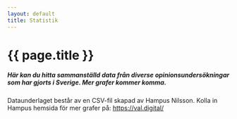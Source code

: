 ```yaml
---
layout: default
title: Statistik
---
```

<script src="https://d3js.org/d3.v4.min.js"></script>
<script src="https://cdnjs.cloudflare.com/ajax/libs/Chart.js/2.7.1/Chart.min.js"></script>
<script src="https://cdnjs.cloudflare.com/ajax/libs/chartjs-plugin-annotation/0.5.7/chartjs-plugin-annotation.min.js"></script>


<div id="content">
    <div class="container">
        <h1 class="font-weight-light text-center">{{ page.title }}</h1>
        <h5 class="text-center font-weight-light">Här kan du hitta sammanställd data från diverse opinionsundersökningar som har gjorts i Sverige. Mer grafer kommer komma.</h5>
    </div>
    <div class="container">
        <canvas id="myChart" width="800" height="400"></canvas>
        <script>
                function average(data){
                    var myData = [];
                    year = data[0]["PublYearMonth"].slice(0,4);
                    switch(data[0]["PublYearMonth"].slice(5)){
                    case "jan": var month = "Januari";
                            break;
                    case "feb": var month = "Februari";
                            break;
                    case "mar": var month = "Mars";
                            break;
                    case "apr": var month = "April";
                            break;
                    case "maj": var month = "Maj";
                            break;
                    case "jun": var month = "Juni";
                            break;
                    case "jul": var month = "Juli";
                            break;
                    case "aug": var month = "Augusti";
                            break;
                    case "sep": var month = "September";
                            break;
                    case "okt": var month = "Oktober";
                            break;
                    case "nov": var month = "November";
                            break;
                    case "dec": var month = "December";
                            break;
                    }
                    for(var i = 0; i < 8;i++){
                        myData[i]=0;
                    }
                    for(var i = 0; i<data.length;i++){
                        myData[0] += parseFloat(data[i].S);
                        myData[1] += parseFloat(data[i].V);
                        myData[2] += parseFloat(data[i].MP);
                        myData[3] += parseFloat(data[i].SD);
                        myData[4] += parseFloat(data[i].M);
                        myData[5] += parseFloat(data[i].L);
                        myData[6] += parseFloat(data[i].C);
                        myData[7] += parseFloat(data[i].KD);
                    }
                    blocks(myData, year, month);
                    for(var i = 0; i <8;i++){
                        myData[i]= (myData[i]/(data.length)).toFixed(1);
                    }
                    var canvas = document.getElementById("myChart");
                    var ctx = document.getElementById("myChart").getContext("2d");
                    var myChart = new Chart(ctx,{
                        type: 'bar',
                        data:{
                            labels: ["S","V","MP","SD","M","L","C","KD"],
                            datasets: 
                            [
                                {
                                    label: "Medelvärde",
                                    backgroundColor: ["#C0392B", "#CF000F","#26A65B","#F4D03F","#3A539B","#5C97BF","#1E824C","#22A7F0"],
                                    data: myData
                                }
                            ]
                        },
                        options:{
                            responsive: true,
                            maintainAspectRatio: false,
                            legend: {
                                display: false
                            },
                            tooltips:{
                                callbacks:{
                                    afterLabel: function(tooltipItem, dat){
                                        var values = [];
                                        for(var i = 0;i<data.length;i++){
                                            values.push(data[i].Company +": "+data[i][tooltipItem.xLabel]);
                                        }
                                        return values;
                                    }    
                                }
                            },
                            title: {
                                display: true,
                                text: 'Nuvarande opinionssiffor - ' + month + " " + year,
                                fontSize: 20
                            },
                            scales:{
                                yAxes:[
                                    {
                                        ticks: {
                                            callback: function(label){
                                                return label + "%";
                                            }
                                        }
                                    }
                                ]
                            },
                            annotation: {
                                annotations: [{
                                    type: 'line',
                                    mode: 'horizontal',
                                    scaleID: 'y-axis-0',
                                    value: '4',
                                    borderColor: 'black',
                                    borderWidth: 2,
                                    label:{
                                        fontSize: 9,
                                        enabled: true,
                                        content: "4%-spärren"
                                    }
                                }]
                            }
                        }
                    });
                }
        </script>
    </div>
    <div class="container">
        <canvas id="pastChart" style="position: relative; height:50vh; width:80vw"></canvas>
        <script>
            function past(data){
                var pastData = [];
                var dateLabels = [];
                const sums = new Object;
                sums.S = [];
                sums.V = [];
                sums.MP = [];
                sums.M = [];
                sums.L = [];
                sums.C = [];
                sums.KD = [];
                sums.SD = [];
                sums.count = [];
                for(var i = data.length-1; i>=0;i--){
                    var from = new Date(data[i]["collectPeriodFrom"]);
                    var to = new Date(data[i]["collectPeriodTo"]);
                    var avg = new Date((to.getTime() + from.getTime()) / 2);
                    if(data[i]["Company"] != "United Minds"){
                        var currp = avg.toISOString().slice(0,7);
                        for(var prop in sums){
                            if(!sums[prop][currp] && prop != "count"){
                                sums[prop][currp] = parseFloat(data[i][prop]);
                            }
                            else if(prop != "count"){
                                sums[prop][currp] += parseFloat(data[i][prop]);
                            }
                        }
                        if(!sums["count"][currp]){
                            sums["count"][currp] = 1;
                            dateLabels.push(currp);
                        }
                        else
                            sums["count"][currp]++;
                    }
                }
                for(var i = 0; i < dateLabels.length;i++){
                    for(var prop in sums){
                        if(prop != "count")
                            sums[prop][dateLabels[i]] = (sums[prop][dateLabels[i]] / sums.count[dateLabels[i]]).toFixed(1);
                    }
                }
                var ctx = document.getElementById("pastChart").getContext("2d");
                var myChart = new Chart(ctx,{
                    type: 'line',
                    data:{
                        labels: dateLabels,
                        datasets:
                        [
                            {
                                label: "S",
                                borderColor: "#C0392B",
                                data: Object.values(sums.S)
                            },
                            {
                                label: "V",
                                borderColor: "#CF000F",
                                data: Object.values(sums.V)
                            },
                            {
                                label: "MP",
                                borderColor: "#26A65B",
                                data: Object.values(sums.MP)
                            },
                            {
                                label: "M",
                                borderColor: "#3A539B",
                                data: Object.values(sums.M)
                            },
                            {
                                label: "L",
                                borderColor: "#5C97BF",
                                data: Object.values(sums.L)
                            },
                            {
                                label: "C",
                                borderColor: "#1E824C",
                                data: Object.values(sums.C)
                            },
                            {
                                label: "KD",
                                borderColor: "#22A7F0",
                                data: Object.values(sums.KD)
                            },
                            {
                                label: "SD",
                                borderColor: "#F4D03F",
                                data: Object.values(sums.SD)
                            }
                        ]
                    },
                    options: {
                        elements:{
                            point:{
                                radius: 0
                            },
                            line:{
                                borderWidth: 1,
                                fill: false
                            }
                        },
                        responsive: true,
                        maintainAspectRatio: false,
                        title:{
                            display: true,
                            text: "Medelvärde över tid, från 4 år sen till idag",
                            fontSize: 20
                        },
                        tooltips:{
                            mode: 'index',
                            intersect: false
                        },
                        hover:{
                            mode: 'nearest',
                            intersect: true
                        },
                        scales:{
                            yAxes:[
                                {
                                    ticks: {
                                        callback: function(label){
                                            return label + "%";
                                        }
                                    }
                                }
                            ]
                        }
                    }
                });
            }
        </script>
    </div>
    <div class="container d-flex justify-content-center">
        <canvas id="blockChart" height="200" width="400"></canvas>
        <script>
            function blocks(data, year, month){
                var blocks = [];
                blocks[0] = (data[0] + data[1] + data[2]).toFixed(1);
                blocks[1] = data[3].toFixed(1);
                blocks[2] = (data[4] + data[5] + data[6] + data[7]).toFixed(1);
                var ctx = document.getElementById("blockChart").getContext("2d");
                var myChart = new Chart(ctx,{
                    type: 'doughnut',
                    data:{
                        datasets:
                        [{
                            label: "Medelvärde",
                            labels: ["S","V","MP","SD","M","L","C","KD"],
                            backgroundColor: ["#C0392B", "#CF000F","#26A65B","#F4D03F","#3A539B","#5C97BF","#1E824C","#22A7F0"],
                            data: data
                        },{
                            label: "Blocken",
                            labels: ["Vänsterblocket","Sverigedemokraterna","Borgliga blocket"],
                            backgroundColor: ["#c23616","#F4D03F","#1B9CFC"],
                            data: blocks
                            }
                        ]
                    },
                    options: {
                        rotation: 1 * Math.PI,
                        circumference: 1 * Math.PI,
                        responsive: false,
                        maintainAspectRatio: true,
                        title:{
                            display: true,
                            fontSize: 20,
                            text: 'Nuvarande blockskillnad - ' + month + " " + year
                        },
                        tooltips: {
                            callbacks: {
                                label: function(tooltipItem, data) {
                                    var dataset = data.datasets[tooltipItem.datasetIndex];
                                    var index = tooltipItem.index;
                                    return dataset.labels[index] + ': ' + dataset.data[index];
                                }
                            }
                        }
                    }
                });
            }
        </script>
    </div>
    <div class="container text-center col-md-8 offset-md-2 mt-4">
        <p>Dataunderlaget består av en CSV-fil skapad av Hampus Nilsson. Kolla in Hampus hemsida för mer grafer på: <a target="_blank" href="https://val.digital/">https://val.digital/</a></p>
    </div>
</div>

<script>
d3.csv("https://raw.githubusercontent.com/hjnilsson/SwedishPolls/master/Data/Polls.csv",function(csv){
    var check = true;
    var pastd = csv.filter(function(row){
        if(row['PublYearMonth'] == ((csv[0]["PublYearMonth"].slice(0,4)-4) + (csv[0]["PublYearMonth"].slice(4)))){
           check = false;
        }
        if(check)
            return row['PublYearMonth'];
    });
    past(pastd);
    var av = csv.filter(function(row){
        return row['PublYearMonth'] == csv[0]["PublYearMonth"];
    });
    average(av);
});
</script>
